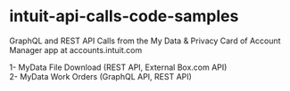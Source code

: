 # intuit-api-calls-code-samples
GraphQL and REST API Calls from the My Data &amp; Privacy Card of Account Manager app at accounts.intuit.com

1- MyData File Download (REST API, External Box.com API)<br />
2- MyData Work Orders (GraphQL API, REST API)<br />
